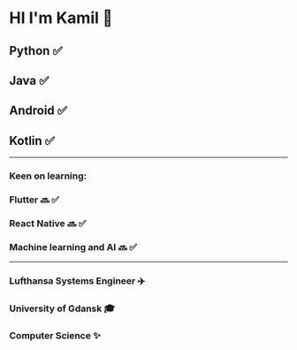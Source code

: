 # HI I'm Kamil 👋

## Python :white_check_mark:
## Java :white_check_mark:
## Android :white_check_mark:
## Kotlin :white_check_mark:

---

### Keen on learning:
### Flutter :soon: :white_check_mark:
### React Native :soon: :white_check_mark:
### Machine learning and AI :soon: :white_check_mark:

---

### Lufthansa Systems Engineer ✈️
### University of Gdansk :mortar_board:
### Computer Science :sparkles:

